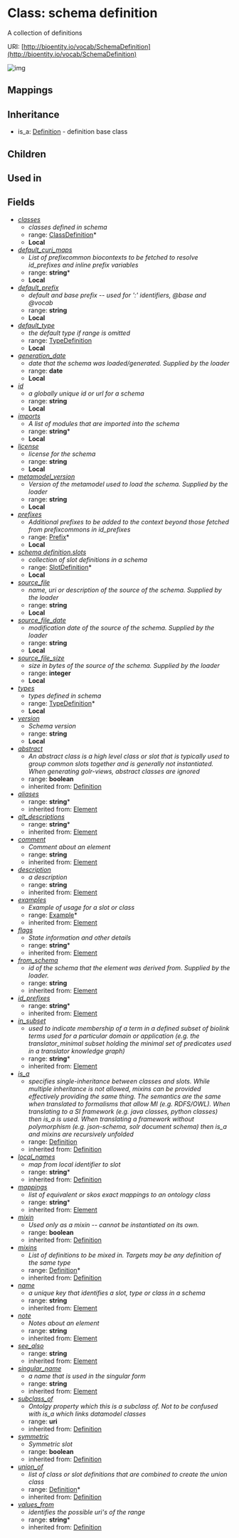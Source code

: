 # Class: schema definition


A collection of definitions

URI: [http://bioentity.io/vocab/SchemaDefinition](http://bioentity.io/vocab/SchemaDefinition)

![img](images/SchemaDefinition.png)
## Mappings

## Inheritance

 *  is_a: [Definition](Definition.md) - definition base class
## Children

## Used in

## Fields

 * _[classes](classes.md)_
    * _classes defined in schema_
    * range: [ClassDefinition](ClassDefinition.md)*
    * __Local__
 * _[default_curi_maps](default_curi_maps.md)_
    * _List of prefixcommon biocontexts to be fetched to resolve id_prefixes and inline prefix variables_
    * range: **string***
    * __Local__
 * _[default_prefix](default_prefix.md)_
    * _default and base prefix -- used for ':' identifiers, @base and @vocab_
    * range: **string**
    * __Local__
 * _[default_type](default_type.md)_
    * _the default type if range is omitted_
    * range: [TypeDefinition](TypeDefinition.md)
    * __Local__
 * _[generation_date](generation_date.md)_
    * _date that the schema was loaded/generated.  Supplied by the loader_
    * range: **date**
    * __Local__
 * _[id](id.md)_
    * _a globally unique id or url for a schema_
    * range: **string**
    * __Local__
 * _[imports](imports.md)_
    * _A list of modules that are imported into the schema_
    * range: **string***
    * __Local__
 * _[license](license.md)_
    * _license for the schema_
    * range: **string**
    * __Local__
 * _[metamodel_version](metamodel_version.md)_
    * _Version of the metamodel used to load the schema. Supplied by the loader_
    * range: **string**
    * __Local__
 * _[prefixes](prefixes.md)_
    * _Additional prefixes to be added to the context beyond those fetched from prefixcommons in id_prefixes_
    * range: [Prefix](Prefix.md)*
    * __Local__
 * _[schema definition.slots](slot_definitions.md)_
    * _collection of slot definitions in a schema_
    * range: [SlotDefinition](SlotDefinition.md)*
    * __Local__
 * _[source_file](source_file.md)_
    * _name, uri or description of the source of the schema.  Supplied by the loader_
    * range: **string**
    * __Local__
 * _[source_file_date](source_file_date.md)_
    * _modification date of the source of the schema.  Supplied by the loader_
    * range: **string**
    * __Local__
 * _[source_file_size](source_file_size.md)_
    * _size in bytes of the source of the schema.  Supplied by the loader_
    * range: **integer**
    * __Local__
 * _[types](types.md)_
    * _types defined in schema_
    * range: [TypeDefinition](TypeDefinition.md)*
    * __Local__
 * _[version](version.md)_
    * _Schema version_
    * range: **string**
    * __Local__
 * _[abstract](abstract.md)_
    * _An abstract class is a high level class or slot that is typically used to group common slots together and is generally not instantiated. When generating golr-views, abstract classes are ignored_
    * range: **boolean**
    * inherited from: [Definition](Definition.md)
 * _[aliases](aliases.md)_
    * range: **string***
    * inherited from: [Element](Element.md)
 * _[alt_descriptions](alt_descriptions.md)_
    * range: **string***
    * inherited from: [Element](Element.md)
 * _[comment](comment.md)_
    * _Comment about an element_
    * range: **string**
    * inherited from: [Element](Element.md)
 * _[description](description.md)_
    * _a description_
    * range: **string**
    * inherited from: [Element](Element.md)
 * _[examples](examples.md)_
    * _Example of usage for a slot or class_
    * range: [Example](Example.md)*
    * inherited from: [Element](Element.md)
 * _[flags](flags.md)_
    * _State information and other details_
    * range: **string***
    * inherited from: [Element](Element.md)
 * _[from_schema](from_schema.md)_
    * _id of the schema that the element was derived from.  Supplied by the loader._
    * range: **string**
    * inherited from: [Element](Element.md)
 * _[id_prefixes](id_prefixes.md)_
    * range: **string***
    * inherited from: [Element](Element.md)
 * _[in_subset](in_subset.md)_
    * _used to indicate membership of a term in a defined subset of biolink terms used for a particular domain or application (e.g. the translator_minimal subset holding the minimal set of predicates used in a translator knowledge graph)_
    * range: **string***
    * inherited from: [Element](Element.md)
 * _[is_a](is_a.md)_
    * _specifies single-inheritance between classes and slots. While multiple inheritance is not allowed, mixins can be provided effectively providing the same thing. The semantics are the same when translated to formalisms that allow MI (e.g. RDFS/OWL). When translating to a SI framework (e.g. java classes, python classes) then is_a is used. When translating a framework without polymorphism (e.g. json-schema, solr document schema) then is_a and mixins are recursively unfolded_
    * range: [Definition](Definition.md)
    * inherited from: [Definition](Definition.md)
 * _[local_names](local_names.md)_
    * _map from local identifier to slot_
    * range: **string***
    * inherited from: [Definition](Definition.md)
 * _[mappings](mappings.md)_
    * _list of equivalent or skos exact mappings to an ontology class_
    * range: **string***
    * inherited from: [Element](Element.md)
 * _[mixin](mixin.md)_
    * _Used only as a mixin -- cannot be instantiated on its own._
    * range: **boolean**
    * inherited from: [Definition](Definition.md)
 * _[mixins](mixins.md)_
    * _List of definitions to be mixed in. Targets may be any definition of the same type_
    * range: [Definition](Definition.md)*
    * inherited from: [Definition](Definition.md)
 * _[name](name.md)_
    * _a unique key that identifies a slot, type or class in a schema_
    * range: **string**
    * inherited from: [Element](Element.md)
 * _[note](note.md)_
    * _Notes about an element_
    * range: **string**
    * inherited from: [Element](Element.md)
 * _[see_also](see_also.md)_
    * range: **string**
    * inherited from: [Element](Element.md)
 * _[singular_name](singular_name.md)_
    * _a name that is used in the singular form_
    * range: **string**
    * inherited from: [Element](Element.md)
 * _[subclass_of](subclass_of.md)_
    * _Ontolgy property which this is a subclass of. Not to be confused with is_a which links datamodel classes_
    * range: **uri**
    * inherited from: [Definition](Definition.md)
 * _[symmetric](symmetric.md)_
    * _Symmetric slot_
    * range: **boolean**
    * inherited from: [Definition](Definition.md)
 * _[union_of](union_of.md)_
    * _list of class or slot definitions that are combined to create the union class_
    * range: [Definition](Definition.md)*
    * inherited from: [Definition](Definition.md)
 * _[values_from](values_from.md)_
    * _identifies the possible uri's of the range_
    * range: **string***
    * inherited from: [Definition](Definition.md)
